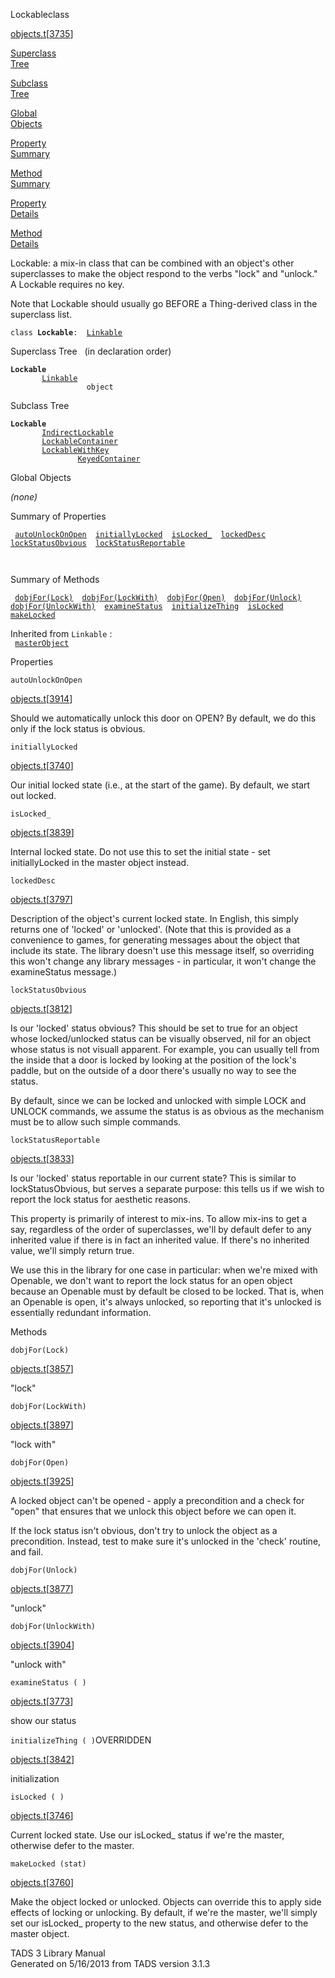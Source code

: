 ---
---
<span class="title">Lockable</span><span class="type">class</span>

[objects.t](../file/objects.t.html)\[[3735](../source/objects.t.html#3735)\]

[Superclass  
Tree](#_SuperClassTree_)

[Subclass  
Tree](#_SubClassTree_)

[Global  
Objects](#_ObjectSummary_)

[Property  
Summary](#_PropSummary_)

[Method  
Summary](#_MethodSummary_)

[Property  
Details](#_Properties_)

[Method  
Details](#_Methods_)

<div class="fdesc">

Lockable: a mix-in class that can be combined with an object's other
superclasses to make the object respond to the verbs "lock" and
"unlock." A Lockable requires no key.

Note that Lockable should usually go BEFORE a Thing-derived class in the
superclass list.

`class `**`Lockable`**` :   `[`Linkable`](../object/Linkable.html)

</div>

<span id="_SuperClassTree_"></span>

<div class="mjhd">

<span class="hdln">Superclass Tree</span>   (in declaration order)

</div>

**`Lockable`**  
`         `[`Linkable`](../object/Linkable.html)  
`                 object`  
<span id="_SubClassTree_"></span>

<div class="mjhd">

<span class="hdln">Subclass Tree</span>  

</div>

**`Lockable`**  
`         `[`IndirectLockable`](../object/IndirectLockable.html)  
`         `[`LockableContainer`](../object/LockableContainer.html)  
`         `[`LockableWithKey`](../object/LockableWithKey.html)  
`                 `[`KeyedContainer`](../object/KeyedContainer.html)  
<span id="_ObjectSummary_"></span>

<div class="mjhd">

<span class="hdln">Global Objects</span>  

</div>

*(none)* <span id="_PropSummary_"></span>

<div class="mjhd">

<span class="hdln">Summary of Properties</span>  

</div>

` `[`autoUnlockOnOpen`](#autoUnlockOnOpen)`  `[`initiallyLocked`](#initiallyLocked)`  `[`isLocked_`](#isLocked_)`  `[`lockedDesc`](#lockedDesc)`  `[`lockStatusObvious`](#lockStatusObvious)`  `[`lockStatusReportable`](#lockStatusReportable)`  `

` `

<span id="_MethodSummary_"></span>

<div class="mjhd">

<span class="hdln">Summary of Methods</span>  

</div>

` `[`dobjFor(Lock)`](#dobjFor(Lock))`  `[`dobjFor(LockWith)`](#dobjFor(LockWith))`  `[`dobjFor(Open)`](#dobjFor(Open))`  `[`dobjFor(Unlock)`](#dobjFor(Unlock))`  `[`dobjFor(UnlockWith)`](#dobjFor(UnlockWith))`  `[`examineStatus`](#examineStatus)`  `[`initializeThing`](#initializeThing)`  `[`isLocked`](#isLocked)`  `[`makeLocked`](#makeLocked)`  `

Inherited from `Linkable` :  
` `[`masterObject`](../object/Linkable.html#masterObject)`  `

<span id="_Properties_"></span>

<div class="mjhd">

<span class="hdln">Properties</span>  

</div>

<span id="autoUnlockOnOpen"></span>

`autoUnlockOnOpen`

[objects.t](../file/objects.t.html)\[[3914](../source/objects.t.html#3914)\]

<div class="desc">

Should we automatically unlock this door on OPEN? By default, we do this
only if the lock status is obvious.

</div>

<span id="initiallyLocked"></span>

`initiallyLocked`

[objects.t](../file/objects.t.html)\[[3740](../source/objects.t.html#3740)\]

<div class="desc">

Our initial locked state (i.e., at the start of the game). By default,
we start out locked.

</div>

<span id="isLocked_"></span>

`isLocked_`

[objects.t](../file/objects.t.html)\[[3839](../source/objects.t.html#3839)\]

<div class="desc">

Internal locked state. Do not use this to set the initial state - set
initiallyLocked in the master object instead.

</div>

<span id="lockedDesc"></span>

`lockedDesc`

[objects.t](../file/objects.t.html)\[[3797](../source/objects.t.html#3797)\]

<div class="desc">

Description of the object's current locked state. In English, this
simply returns one of 'locked' or 'unlocked'. (Note that this is
provided as a convenience to games, for generating messages about the
object that include its state. The library doesn't use this message
itself, so overriding this won't change any library messages - in
particular, it won't change the examineStatus message.)

</div>

<span id="lockStatusObvious"></span>

`lockStatusObvious`

[objects.t](../file/objects.t.html)\[[3812](../source/objects.t.html#3812)\]

<div class="desc">

Is our 'locked' status obvious? This should be set to true for an object
whose locked/unlocked status can be visually observed, nil for an object
whose status is not visuall apparent. For example, you can usually tell
from the inside that a door is locked by looking at the position of the
lock's paddle, but on the outside of a door there's usually no way to
see the status.

By default, since we can be locked and unlocked with simple LOCK and
UNLOCK commands, we assume the status is as obvious as the mechanism
must be to allow such simple commands.

</div>

<span id="lockStatusReportable"></span>

`lockStatusReportable`

[objects.t](../file/objects.t.html)\[[3833](../source/objects.t.html#3833)\]

<div class="desc">

Is our 'locked' status reportable in our current state? This is similar
to lockStatusObvious, but serves a separate purpose: this tells us if we
wish to report the lock status for aesthetic reasons.

This property is primarily of interest to mix-ins. To allow mix-ins to
get a say, regardless of the order of superclasses, we'll by default
defer to any inherited value if there is in fact an inherited value. If
there's no inherited value, we'll simply return true.

We use this in the library for one case in particular: when we're mixed
with Openable, we don't want to report the lock status for an open
object because an Openable must by default be closed to be locked. That
is, when an Openable is open, it's always unlocked, so reporting that
it's unlocked is essentially redundant information.

</div>

<span id="_Methods_"></span>

<div class="mjhd">

<span class="hdln">Methods</span>  

</div>

<span id="dobjFor(Lock)"></span>

`dobjFor(Lock)`

[objects.t](../file/objects.t.html)\[[3857](../source/objects.t.html#3857)\]

<div class="desc">

"lock"

</div>

<span id="dobjFor(LockWith)"></span>

`dobjFor(LockWith)`

[objects.t](../file/objects.t.html)\[[3897](../source/objects.t.html#3897)\]

<div class="desc">

"lock with"

</div>

<span id="dobjFor(Open)"></span>

`dobjFor(Open)`

[objects.t](../file/objects.t.html)\[[3925](../source/objects.t.html#3925)\]

<div class="desc">

A locked object can't be opened - apply a precondition and a check for
"open" that ensures that we unlock this object before we can open it.

If the lock status isn't obvious, don't try to unlock the object as a
precondition. Instead, test to make sure it's unlocked in the 'check'
routine, and fail.

</div>

<span id="dobjFor(Unlock)"></span>

`dobjFor(Unlock)`

[objects.t](../file/objects.t.html)\[[3877](../source/objects.t.html#3877)\]

<div class="desc">

"unlock"

</div>

<span id="dobjFor(UnlockWith)"></span>

`dobjFor(UnlockWith)`

[objects.t](../file/objects.t.html)\[[3904](../source/objects.t.html#3904)\]

<div class="desc">

"unlock with"

</div>

<span id="examineStatus"></span>

`examineStatus ( )`

[objects.t](../file/objects.t.html)\[[3773](../source/objects.t.html#3773)\]

<div class="desc">

show our status

</div>

<span id="initializeThing"></span>

`initializeThing ( )`<span class="rem">OVERRIDDEN</span>

[objects.t](../file/objects.t.html)\[[3842](../source/objects.t.html#3842)\]

<div class="desc">

initialization

</div>

<span id="isLocked"></span>

`isLocked ( )`

[objects.t](../file/objects.t.html)\[[3746](../source/objects.t.html#3746)\]

<div class="desc">

Current locked state. Use our isLocked\_ status if we're the master,
otherwise defer to the master.

</div>

<span id="makeLocked"></span>

`makeLocked (stat)`

[objects.t](../file/objects.t.html)\[[3760](../source/objects.t.html#3760)\]

<div class="desc">

Make the object locked or unlocked. Objects can override this to apply
side effects of locking or unlocking. By default, if we're the master,
we'll simply set our isLocked\_ property to the new status, and
otherwise defer to the master object.

</div>

<div class="ftr">

TADS 3 Library Manual  
Generated on 5/16/2013 from TADS version 3.1.3

</div>
